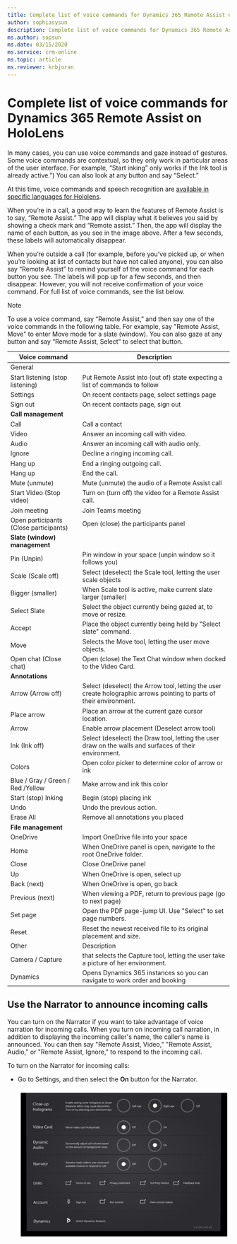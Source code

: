 ```yaml
---
title: Complete list of voice commands for Dynamics 365 Remote Assist on HoloLens
author: sophiasysun 
description: Complete list of voice commands for Dynamics 365 Remote Assist on HoloLens
ms.author: sopsun
ms.date: 03/15/2020
ms.service: crm-online
ms.topic: article
ms.reviewer: krbjoran
---
```


# Complete list of voice commands for Dynamics 365 Remote Assist on HoloLens


In many cases, you can use voice commands and gaze instead of gestures. Some voice commands are contextual, so they only work in particular areas of the user interface. For example, “Start inking” only works if the Ink tool is already active.”) You can also look at any button and say “Select.”

At this time, voice commands and speech recognition are [available in specific languages for Hololens](https://docs.microsoft.com/dynamics365/mixed-reality/remote-assist/faq#what-languages-are-voice-commands-and-speech-recognition-available-for).

When you’re in a call, a good way to learn the features of Remote Assist is to say, “Remote Assist.” The app will display what it believes you said by showing a check mark and “Remote assist.” Then, the app will display the name of each button, as you see in the image above. After a few seconds, these labels will automatically disappear. 

When you’re outside a call (for example, before you’ve picked up, or when you’re looking at list of contacts but have not called anyone), you can also say “Remote Assist” to remind yourself of the voice command for each button you see. The labels will pop up for a few seconds, and then disappear. However, you will not receive confirmation of your voice command. 
For full list of voice commands, see the list below.


> [!Note]
> To use a voice command, say “Remote Assist,” and then say one of the voice commands in the following table. For example, say "Remote Assist, Move" to enter Move mode for a slate (window). You can also gaze at any button and say “Remote Assist, Select” to select that button.


|Voice command|Description |
| ------------- | -----|
|General| | 
|Start listening (stop listening)       |Put Remote Assist into (out of) state expecting a list of commands to follow                  |
|Settings                               | On recent contacts page, select settings page                                                                     |
|Sign out                               | On recent contacts page, sign out                                                                                 |
|**Call management**  | | 
|Call                                   |Call a contact                                                                                                     |
|Video                                  | Answer an incoming call with video.                                                                               |
|Audio                                  | Answer an incoming call with audio only.                                                                          |
|Ignore                                 |Decline a ringing incoming call.                                                                                   |
|Hang up                                |End a ringing outgoing call.                                                                                       |
|Hang up                                | End the call.                                                                                                     |
|Mute (unmute)                          |Mute (unmute) the audio of a Remote Assist call                                                                    |
|Start Video (Stop video)               | Turn on (turn off) the video for a Remote Assist call.                                                            |
|Join meeting                           |Join Teams meeting                                                                                                 |
|Open participants (Close participants) |Open (close) the participants panel                                                                                |
|**Slate (window) management**  | | 
|Pin (Unpin)                            |Pin window in your space (unpin window so it follows you)                                                          |
|Scale (Scale off)                      |Select (deselect) the Scale tool, letting the user scale objects                                                   |
|Bigger (smaller)                       | When Scale tool is active, make current slate larger (smaller)                                                    |
|Select Slate                           | Select the object currently being gazed at, to move or resize.                                                    |
|Accept                                 |Place the object currently being held by "Select slate" command.                                                   |
|Move                                   |Selects the Move tool, letting the user move objects.                                                              |
|Open chat (Close chat)                 |Open (close) the Text Chat window when docked to the Video Card.                                                   |
|**Annotations**    | | 
|Arrow (Arrow off)                      |Select (deselect) the Arrow tool, letting the user create holographic arrows pointing to parts of their environment. |
|Place arrow                            |Place an arrow at the current gaze cursor location.                                                                |
|Arrow                                  |Enable arrow placement (Deselect arrow tool)                                                                       |
|Ink (Ink off)                          |Select (deselect) the Draw tool, letting the user draw on the walls and surfaces of their environment.               |
|Colors                                 |Open color picker to determine color of arrow or ink                                                               |
|Blue / Gray / Green / Red /Yellow      |Make arrow and ink this color                                                                                      |
|Start (stop) Inking                    | Begin (stop) placing ink                                                                                          |
|Undo                                   | Undo the previous action.                                                                                         |
|Erase All                              |Remove all annotations you placed                                                                                  |
|**File management**   | | 
|OneDrive                               |Import OneDrive file into your space                                                                               |
|Home                                   |When OneDrive panel is open, navigate to the root OneDrive folder.                                                 |
|Close                                  |Close OneDrive panel                                                                                               |
|Up                                     |When OneDrive is open, select up                                                                                   |
|Back (next)                            |When OneDrive is open, go back                                                                                     |
|Previous (next)                        |When viewing a PDF, return to previous page (go to next page)                                                      |
|Set page                               |Open the PDF page-jump UI. Use "Select" to set page numbers.                                                       |
|Reset                                  |Reset the newest received file to its original placement and size.                                                 |
|Other                                  |Description                                                                                                        |
|Camera / Capture                       | that selects the Capture tool, letting the user take a picture of her environment.                                |
|Dynamics                               |Opens Dynamics 365 instances so you can navigate to work order and booking                                         |



## Use the Narrator to announce incoming calls

You can turn on the Narrator if you want to take advantage of voice narration for incoming calls. When you turn on incoming call narration, in addition to displaying the incoming caller's name, the caller's name is announced. You can then say "Remote Assist, Video," "Remote Assist, Audio," or "Remote Assist, Ignore," to respond to the incoming call.

To turn on the Narrator for incoming calls:

- Go to Settings, and then select the **On** button for the Narrator.

  ![Open Narrator](media/narrator.PNG "Open Narrator")

 

